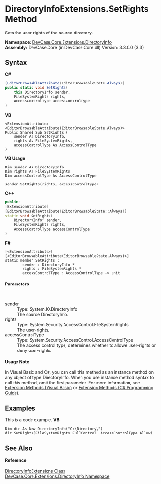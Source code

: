 # DirectoryInfoExtensions.SetRights Method 
 

Sets the user-rights of the source directory.

**Namespace:**&nbsp;<a href="N_DevCase_Core_Extensions_DirectoryInfo">DevCase.Core.Extensions.DirectoryInfo</a><br />**Assembly:**&nbsp;DevCase.Core (in DevCase.Core.dll) Version: 3.3.0.0 (3.3)

## Syntax

**C#**<br />
``` C#
[EditorBrowsableAttribute(EditorBrowsableState.Always)]
public static void SetRights(
	this DirectoryInfo sender,
	FileSystemRights rights,
	AccessControlType accessControlType
)
```

**VB**<br />
``` VB
<ExtensionAttribute>
<EditorBrowsableAttribute(EditorBrowsableState.Always)>
Public Shared Sub SetRights ( 
	sender As DirectoryInfo,
	rights As FileSystemRights,
	accessControlType As AccessControlType
)
```

**VB Usage**<br />
``` VB Usage
Dim sender As DirectoryInfo
Dim rights As FileSystemRights
Dim accessControlType As AccessControlType

sender.SetRights(rights, accessControlType)
```

**C++**<br />
``` C++
public:
[ExtensionAttribute]
[EditorBrowsableAttribute(EditorBrowsableState::Always)]
static void SetRights(
	DirectoryInfo^ sender, 
	FileSystemRights rights, 
	AccessControlType accessControlType
)
```

**F#**<br />
``` F#
[<ExtensionAttribute>]
[<EditorBrowsableAttribute(EditorBrowsableState.Always)>]
static member SetRights : 
        sender : DirectoryInfo * 
        rights : FileSystemRights * 
        accessControlType : AccessControlType -> unit 

```


#### Parameters
&nbsp;<dl><dt>sender</dt><dd>Type: System.IO.DirectoryInfo<br />The source DirectoryInfo.</dd><dt>rights</dt><dd>Type: System.Security.AccessControl.FileSystemRights<br />The user-rights.</dd><dt>accessControlType</dt><dd>Type: System.Security.AccessControl.AccessControlType<br />The access control type, determines whether to allowe user-rights or deny user-rights.</dd></dl>

#### Usage Note
In Visual Basic and C#, you can call this method as an instance method on any object of type DirectoryInfo. When you use instance method syntax to call this method, omit the first parameter. For more information, see <a href="https://docs.microsoft.com/dotnet/visual-basic/programming-guide/language-features/procedures/extension-methods">Extension Methods (Visual Basic)</a> or <a href="https://docs.microsoft.com/dotnet/csharp/programming-guide/classes-and-structs/extension-methods">Extension Methods (C# Programming Guide)</a>.

## Examples
This is a code example. 
**VB**<br />
``` VB
Dim dir As New DirectoryInfo("C:\Directory\")
dir.SetRights(FileSystemRights.FullControl, AccessControlType.Allow)
```


## See Also


#### Reference
<a href="T_DevCase_Core_Extensions_DirectoryInfo_DirectoryInfoExtensions">DirectoryInfoExtensions Class</a><br /><a href="N_DevCase_Core_Extensions_DirectoryInfo">DevCase.Core.Extensions.DirectoryInfo Namespace</a><br />